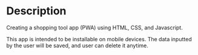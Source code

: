 # Description
Creating a shopping tool app (PWA) using HTML, CSS, and Javascript.

This app is intended to be installable on mobile devices.
The data inputted by the user will be saved, and user can delete it anytime.  
